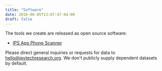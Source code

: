 ```yaml
---
title: "Software"
date: 2018-06-05T13:07:47-04:00
draft: false
---
```


The tools we create are released as open source software:

- [IPS App Phone Scanner](https://github.com/rchatterjee/phone_scanner)

Please direct general inquiries or requests for data to <hello@ipvtechresearch.org>. We don't publicly supply dependent datasets by default.
